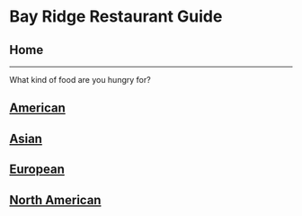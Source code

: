 # Bay Ridge Restaurant Guide
## Home
---
What kind of food are you hungry for?
## [American](american/american.md)

## [Asian](asian/asian.md)

## [European](european/european.md)

## [North American](north-american/north-american.md)